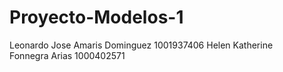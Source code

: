 # Proyecto-Modelos-1

Leonardo Jose Amaris Dominguez 1001937406
Helen Katherine Fonnegra Arias 1000402571